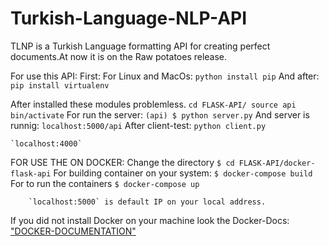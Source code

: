 # Turkish-Language-NLP-API
TLNP is a Turkish Language formatting API for creating perfect documents.At now it is on the
Raw potatoes release.

For use this API:
First:
  For Linux and MacOs:
    `python install pip`
  And after:
    `pip install virtualenv`

  After installed these modules problemless.
    `cd FLASK-API/
     source api bin/activate`
  For run the server:
    `(api) $ python server.py`
    And server is runnig:
    `localhost:5000/api`
    After client-test:
    `python client.py`

    `localhost:4000`
FOR USE THE ON DOCKER:
       Change the directory
       `$ cd FLASK-API/docker-flask-api`
       For building container on your system:
        `$ docker-compose build`
       For to run the containers
        `$ docker-compose up`

        `localhost:5000` is default IP on your local address.
If you did not install Docker on your machine look the Docker-Docs:
        ["DOCKER-DOCUMENTATION"]('https://docs.docker.com/')

